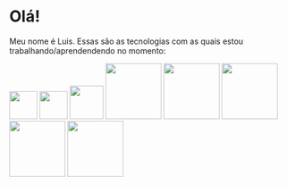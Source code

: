 <h1>Olá!</h1>
<p>Meu nome é Luis. Essas são as tecnologias com as quais estou trabalhando/aprendendendo no momento:</p>
<div class="img-container" style="display: inline-block;">
    <img src="https://upload.wikimedia.org/wikipedia/commons/thumb/c/c3/Python-logo-notext.svg/1200px-Python-logo-notext.svg.png" width="50px">
    <img src="https://upload.wikimedia.org/wikipedia/commons/thumb/c/c9/Power_bi_logo_black.svg/768px-Power_bi_logo_black.svg.png" width="50px">
    <img src="https://upload.wikimedia.org/wikipedia/commons/thumb/1/1b/R_logo.svg/1200px-R_logo.svg.png" width="60px">
    <img src="https://upload.wikimedia.org/wikipedia/commons/thumb/e/ed/Pandas_logo.svg/2560px-Pandas_logo.svg.png" width="100px">
    <img src="https://upload.wikimedia.org/wikipedia/commons/thumb/0/05/Scikit_learn_logo_small.svg/1200px-Scikit_learn_logo_small.svg.png" width="100px">
    <img src="https://upload.wikimedia.org/wikipedia/commons/thumb/3/31/NumPy_logo_2020.svg/1280px-NumPy_logo_2020.svg.png" width="100px">
    <img src="https://upload.wikimedia.org/wikipedia/commons/thumb/a/ab/TensorFlow_logo.svg/1200px-TensorFlow_logo.svg.png" width="100px">
    <img src="https://pytorch.org/assets/images/pytorch-logo.png" width="100px">
</div>
